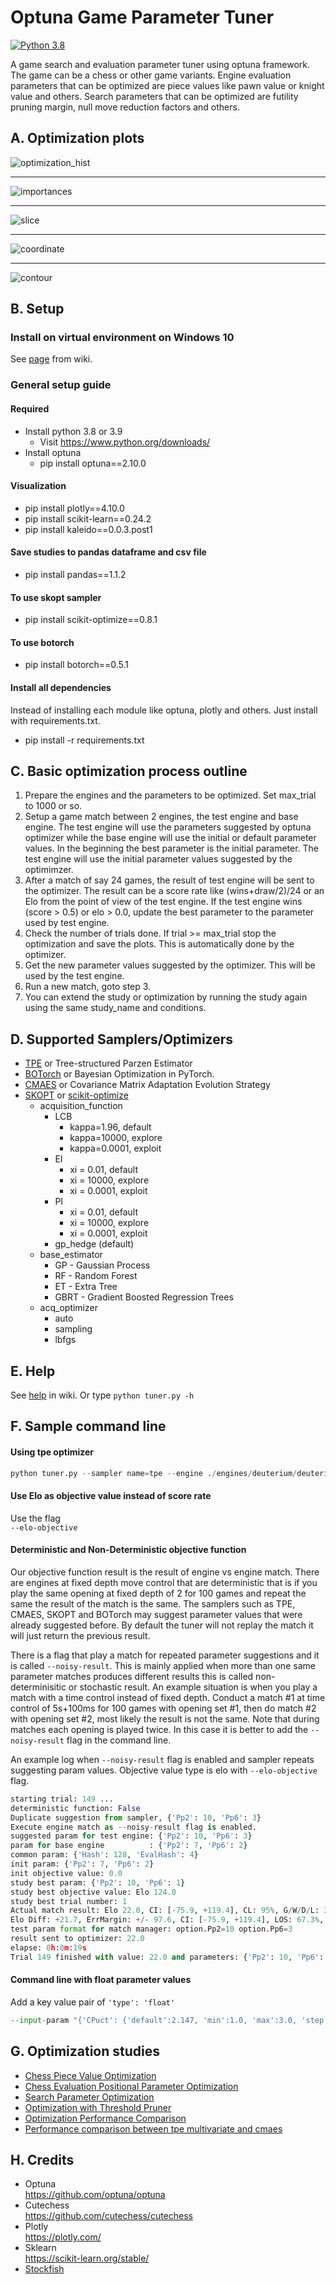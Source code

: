 # Optuna Game Parameter Tuner
[![Python 3.8](https://img.shields.io/badge/Python-%203.8%20%7C%203.9%20-cyan.svg)](https://www.python.org/downloads/release/python-380/)

A game search and evaluation parameter tuner using optuna framework. The game can be a chess or other game variants. Engine evaluation parameters that can be optimized are piece values like pawn value or knight value and others. Search parameters that can be optimized are futility pruning margin, null move reduction factors and others. 

## A. Optimization plots
![optimization_hist](https://camo.githubusercontent.com/4b10ec65d7b90f9ddac8b34e742b8278082ee5bf/68747470733a2f2f692e696d6775722e636f6d2f446877454652332e706e67)
***
![importances](https://camo.githubusercontent.com/e6111720a20e9d388098301e266ed5e357b99945/68747470733a2f2f692e696d6775722e636f6d2f326c684c7739592e706e67)
***
![slice](https://camo.githubusercontent.com/64444f11e3e03486b116af23da69f1dade6be96c/68747470733a2f2f692e696d6775722e636f6d2f774d32433341612e706e67)
***
![coordinate](https://camo.githubusercontent.com/fb2fef71e34d9db89140613202e0b57954d4cc63/68747470733a2f2f692e696d6775722e636f6d2f384473695835312e706e67)
***
![contour](https://camo.githubusercontent.com/debbbccaab8b714aea3789bddf3c15750098a13c/68747470733a2f2f692e696d6775722e636f6d2f4b533861704f652e706e67)

## B. Setup

### Install on virtual environment on Windows 10
See [page](https://github.com/fsmosca/Optuna-Game-Parameter-Tuner/wiki/Windows-10-setup) from wiki.

### General setup guide

#### Required
* Install python 3.8 or 3.9
  * Visit https://www.python.org/downloads/
* Install optuna
  * pip install optuna==2.10.0
  
#### Visualization
* pip install plotly==4.10.0
* pip install scikit-learn==0.24.2
* pip install kaleido==0.0.3.post1

#### Save studies to pandas dataframe and csv file
* pip install pandas==1.1.2

#### To use skopt sampler
* pip install scikit-optimize==0.8.1

#### To use botorch
* pip install botorch==0.5.1

#### Install all dependencies
Instead of installing each module like optuna, plotly and others. Just install with requirements.txt.  
* pip install -r requirements.txt
  
## C. Basic optimization process outline
1. Prepare the engines and the parameters to be optimized. Set max_trial to 1000 or so.
2. Setup a game match between 2 engines, the test engine and base engine. The test engine will use the parameters suggested by optuna optimizer while the base engine will use the initial or default parameter values. In the beginning the best parameter is the initial parameter. The test engine will use the initial parameter values suggested by the optimimzer.
3. After a match of say 24 games, the result of test engine will be sent to the optimizer. The result can be a score rate like (wins+draw/2)/24 or an Elo from the point of view of the test engine. If the test engine wins (score > 0.5) or elo > 0.0, update the best parameter to the parameter used by test engine.
4. Check the number of trials done. If trial >= max_trial stop the optimization and save the plots. This is automatically done by the optimizer.
5. Get the new parameter values suggested by the optimizer. This will be used by the test engine.
6. Run a new match, goto step 3.
7. You can extend the study or optimization by running the study again using the same study_name and conditions.

## D. Supported Samplers/Optimizers
* [TPE](https://optuna.readthedocs.io/en/stable/reference/generated/optuna.samplers.TPESampler.html#optuna.samplers.TPESampler) or Tree-structured Parzen Estimator
* [BOTorch](https://github.com/pytorch/botorch) or Bayesian Optimization in PyTorch.
* [CMAES](https://optuna.readthedocs.io/en/stable/reference/generated/optuna.integration.PyCmaSampler.html) or Covariance Matrix Adaptation Evolution Strategy
* [SKOPT](https://optuna.readthedocs.io/en/stable/reference/generated/optuna.integration.SkoptSampler.html) or [scikit-optimize](https://scikit-optimize.github.io/stable/modules/generated/skopt.optimizer.Optimizer.html#skopt.optimizer.Optimizer)
  * acquisition_function
    * LCB
      * kappa=1.96, default
      * kappa=10000, explore
      * kappa=0.0001, exploit
    * EI
      * xi = 0.01, default
      * xi = 10000, explore
      * xi = 0.0001, exploit
    * PI
      * xi = 0.01, default
      * xi = 10000, explore
      * xi = 0.0001, exploit
    * gp_hedge (default)
  * base_estimator
    * GP - Gaussian Process
    * RF - Random Forest
    * ET - Extra Tree
    * GBRT - Gradient Boosted Regression Trees
  * acq_optimizer
    * auto
    * sampling
    * lbfgs

## E. Help
See [help](https://github.com/fsmosca/Optuna-Game-Parameter-Tuner/wiki/Help) in wiki.
Or type `python tuner.py -h`

## F. Sample command line
#### Using tpe optimizer
```python
python tuner.py --sampler name=tpe --engine ./engines/deuterium/deuterium --concurrency 6 --opening-file ./start_opening/ogpt_chess_startpos.epd --opening-format epd --input-param "{'PawnValueEn': {'default':92, 'min':90, 'max':120, 'step':2}, 'BishopValueOp': {'default':350, 'min':290, 'max':350, 'step':3}}" --games-per-trial 24 --plot --base-time-sec 15 --inc-time-sec 0.1 --study-name study1 --pgn-output study1.pgn --trials 100 --common-param "{'Hash': 128}"
```

#### Use Elo as objective value instead of score rate
Use the flag  
`--elo-objective`

#### Deterministic and Non-Deterministic objective function
Our objective function result is the result of engine vs engine match. There are engines at fixed depth move control that are deterministic that is if you play the same opening at fixed depth of 2 for 100 games and repeat the same the result of the match is the same. The samplers such as TPE, CMAES, SKOPT and BOTorch may suggest parameter values that were already suggested before. By default the tuner will not replay the match it will just return the previous result.

There is a flag that play a match for repeated parameter suggestions and it is called `--noisy-result`. This is mainly applied when more than one same parameter matches produces different results this is called non-determinisitic or stochastic result. An example situation is when you play a match with a time control instead of fixed depth. Conduct a match #1 at time control of 5s+100ms for 100 games with opening set #1, then do match #2 with opening set #2, most likely the result is not the same. Note that during matches each opening is played twice. In this case it is better to add the `--noisy-result` flag in the command line.

An example log when `--noisy-result` flag is enabled and sampler repeats suggesting param values. Objective value type is elo with `--elo-objective` flag.  
```python
starting trial: 149 ...
deterministic function: False
Duplicate suggestion from sampler, {'Pp2': 10, 'Pp6': 3}
Execute engine match as --noisy-result flag is enabled.
suggested param for test engine: {'Pp2': 10, 'Pp6': 3}
param for base engine          : {'Pp2': 7, 'Pp6': 2}
common param: {'Hash': 128, 'EvalHash': 4}
init param: {'Pp2': 7, 'Pp6': 2}
init objective value: 0.0
study best param: {'Pp2': 10, 'Pp6': 1}
study best objective value: Elo 124.0
study best trial number: 1
Actual match result: Elo 22.0, CI: [-75.9, +119.4], CL: 95%, G/W/D/L: 32/11/12/9, POV: optimizer
Elo Diff: +21.7, ErrMargin: +/- 97.6, CI: [-75.9, +119.4], LOS: 67.3%, DrawRatio: 37.50%
test param format for match manager: option.Pp2=10 option.Pp6=3
result sent to optimizer: 22.0
elapse: 0h:0m:19s
Trial 149 finished with value: 22.0 and parameters: {'Pp2': 10, 'Pp6': 3}. Best is trial 1 with value: 124.0.
```

#### Command line with float parameter values
Add a key value pair of `'type': 'float'`
```python
--input-param "{'CPuct': {'default':2.147, 'min':1.0, 'max':3.0, 'step':0.05, 'type': 'float'}, 'CPuctBase': {'default':18368.0, 'min':15000.0, 'max':20000.0, 'step':2.0, 'type': 'float'}, 'CPuctFactor': {'default':2.82, 'min':0.5, 'max':3.5, 'step':0.05, 'type': 'float'}, 'FpuValue': {'default':0.443, 'min':-0.1, 'max':1.2, 'step':0.05, 'type': 'float'}, 'PolicyTemperature': {'default':1.61, 'min':0.5, 'max':3.0, 'step':0.05, 'type': 'float'}}"
```


## G. Optimization studies

* [Chess Piece Value Optimization](https://github.com/fsmosca/Optuna-Game-Parameter-Tuner/wiki/Chess-piece-value-optimization)
* [Chess Evaluation Positional Parameter Optimization](https://github.com/fsmosca/Optuna-Game-Parameter-Tuner/wiki/Chess-Evaluation-Positional-Parameter-Optimization)
* [Search Parameter Optimization](https://github.com/fsmosca/Optuna-Game-Parameter-Tuner/wiki/Search-Parameter-Optimization)
* [Optimization with Threshold Pruner](https://github.com/fsmosca/Optuna-Game-Parameter-Tuner/commit/eb595ecb7a752cf2db6d8752b7480c59f696c7b7#commitcomment-42769655)
* [Optimization Performance Comparison](https://github.com/fsmosca/Optuna-Game-Parameter-Tuner/wiki/Performance-comparison)
* [Performance comparison between tpe multivariate and cmaes](https://github.com/fsmosca/Optuna-Game-Parameter-Tuner/wiki/Performance-comparison-between-tpe-multivariate-and-cmaes)

## H. Credits
* Optuna  
https://github.com/optuna/optuna
* Cutechess  
https://github.com/cutechess/cutechess
* Plotly  
https://plotly.com/
* Sklearn  
https://scikit-learn.org/stable/
* [Stockfish](https://stockfishchess.org/)
